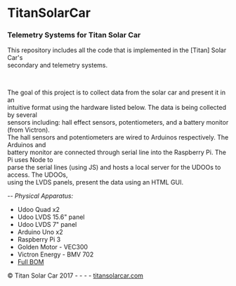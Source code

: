 # TitanSolarCar
<h3>Telemetry Systems for Titan Solar Car</h3>


<p>This repository includes all the code that is implemented in the [Titan] Solar Car's<br>
secondary and telemetry systems. </p>
<br>
<p>The goal of this project is to collect data from the solar car and present it in an <br>
intuitive format using the hardware listed below. The data is being collected by several<br>
sensors including: hall effect sensors, potentiometers, and a battery monitor (from Victron).<br>
The hall sensors and potentiometers are wired to Arduinos respectively. The Arduinos and <br>
battery monitor are connected through serial line into the Raspberry Pi. The Pi uses Node to <br>
parse the serial lines (using JS) and hosts a local server for the UDOOs to access. The UDOOs, <br>
using the LVDS panels, present the data using an HTML GUI.</p>

-- <i>Physical Apparatus:</i>
  <ul>
  <li>
  Udoo Quad x2
  </li>
  <li>
  Udoo LVDS 15.6" panel
  </li>
  <li>
  Udoo LVDS 7" panel
  </li>
  <li>
  Arduino Uno x2
  </li>
  <li>
  Raspberry Pi 3
  </li>
  <li>
  Golden Motor - VEC300
  </li>
  <li>
  Victron Energy - BMV 702
  </li>
  <li>
  <a href="http://bit.ly/tsc_telemetryBOM">Full BOM</a>
  </li>
  </ul>
<p>© Titan Solar Car 2017 - - - - <a href="https://www.titansolarcar.com">titansolarcar.com</a></p>
